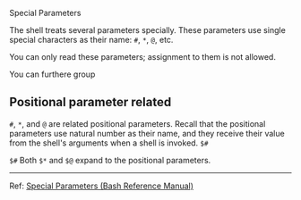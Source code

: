 Special Parameters

The shell treats several parameters specially. These parameters use single special characters as their name: `#`, `*`, `@`, etc.

You can only read these parameters; assignment to them is not allowed.

You can furthere group 

## Positional parameter related

`#`, `*`, and `@` are related positional parameters. Recall that the positional parameters use natural number as their name, and they receive their value from the shell's arguments when a shell is invoked.
`$#` 

`$#` 
Both `$*` and `$@` expand to the positional parameters. 



---

Ref: [Special Parameters (Bash Reference Manual)](https://www.gnu.org/software/bash/manual/html_node/Special-Parameters.html#Special-Parameters) 






 